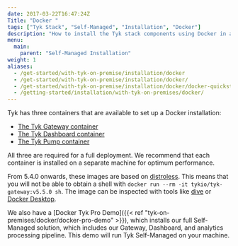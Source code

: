 ```yaml
---
date: 2017-03-22T16:47:24Z
Title: "Docker "
tags: ["Tyk Stack", "Self-Managed", "Installation", "Docker"]
description: "How to install the Tyk stack components using Docker in a self-managed environment"
menu:
  main:
    parent: "Self-Managed Installation"
weight: 1
aliases:
  - /get-started/with-tyk-on-premise/installation/docker
  - /get-started/with-tyk-on-premise/installation/docker/
  - /get-started/with-tyk-on-premise/installation/docker/docker-quickstart/
  - /getting-started/installation/with-tyk-on-premises/docker/
---
```


Tyk has three containers that are available to set up a Docker installation:

* [The Tyk Gateway container](https://hub.docker.com/r/tykio/tyk-gateway/)
* [The Tyk Dashboard container](https://hub.docker.com/r/tykio/tyk-dashboard/)
* [The Tyk Pump container](https://hub.docker.com/r/tykio/tyk-pump-docker-pub/)

All three are required for a full deployment. We recommend that each container is installed on a separate machine for optimum performance.

From 5.4.0 onwards, these images are based on [distroless](https://github.com/GoogleContainerTools/distroless). This means that you will not be able to obtain a shell with `docker run --rm -it tykio/tyk-gateway:v5.5.0 sh`. The image can be inspected with tools like [dive](https://github.com/wagoodman/dive) or [Docker Desktop](https://www.docker.com/products/docker-desktop/).

We also have a [Docker Tyk Pro Demo]({{< ref "tyk-on-premises/docker/docker-pro-demo" >}}), which installs our full Self-Managed solution, which includes our Gateway, Dashboard, and analytics processing pipeline. This demo will run Tyk Self-Managed on your machine.
